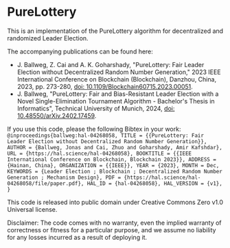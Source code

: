 # PureLottery
This is an implementation of the PureLottery algorithm for decentralized and randomized Leader Election.

The accompanying publications can be found here:
- J. Ballweg, Z. Cai and A. K. Goharshady, "PureLottery: Fair Leader Election without Decentralized Random Number Generation," 2023 IEEE International Conference on Blockchain (Blockchain), Danzhou, China, 2023, pp. 273-280, [doi: 10.1109/Blockchain60715.2023.00051](https://doi.org/10.1109/Blockchain60715.2023.00051).
- J. Ballweg, "PureLottery: Fair and Bias-Resistant Leader Election with a Novel Single-Elimination Tournament Algorithm - Bachelor's Thesis in Informatics", Technical University of Munich, 2024, [doi: 10.48550/arXiv.2402.17459](https://doi.org/10.48550/arXiv.2402.17459).

If you use this code, please the following Bibtex in your work:
`@inproceedings{ballweg:hal-04268058,
  TITLE = {{PureLottery: Fair Leader Election without Decentralized Random Number Generation}},
  AUTHOR = {Ballweg, Jonas and Cai, Zhuo and Goharshady, Amir Kafshdar},
  URL = {https://hal.science/hal-04268058},
  BOOKTITLE = {{IEEE International Conference on Blockchain, Blockchain 2023}},
  ADDRESS = {Hainan, China},
  ORGANIZATION = {{IEEE}},
  YEAR = {2023},
  MONTH = Dec,
  KEYWORDS = {Leader Election ; Blockchain ; Decentralized Random Number Generation ; Mechanism Design},
  PDF = {https://hal.science/hal-04268058/file/paper.pdf},
  HAL_ID = {hal-04268058},
  HAL_VERSION = {v1},
}`

This code is released into public domain under Creative Commons Zero v1.0 Universal license.

Disclaimer: 
The code comes with no warranty, even the implied warranty of correctness 
or fitness for a particular purpose, and we assume no liability for any losses incurred 
as a result of deploying it. 

